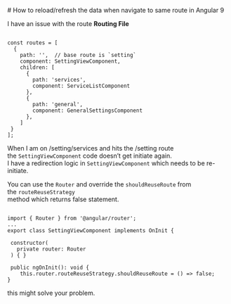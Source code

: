 # How to reload/refresh the data when navigate to same route in Angular 9

I have an issue with the route
**Routing File**

```

const routes = [
  {
    path: '',  // base route is `setting`
    component: SettingViewComponent,
    children: [
      {
        path: 'services',
        component: ServiceListComponent
      },
      {
        path: 'general',
        component: GeneralSettingsComponent
      },
    ]
 }
];
```

When I am on /setting/services and hits the /setting route the `SettingViewComponent` code doesn’t get initiate again.\
I have a redirection logic in `SettingViewComponent` which needs to be re-initiate.

You can use the `Router` and override the `shouldReuseRoute` from the `routeReuseStrategy`\
method which returns false statement.

```

import { Router } from '@angular/router';
...
export class SettingViewComponent implements OnInit {

 constructor(
   private router: Router
 ) { }

 public ngOnInit(): void {
    this.router.routeReuseStrategy.shouldReuseRoute = () => false;
}
```

this might solve your problem.

